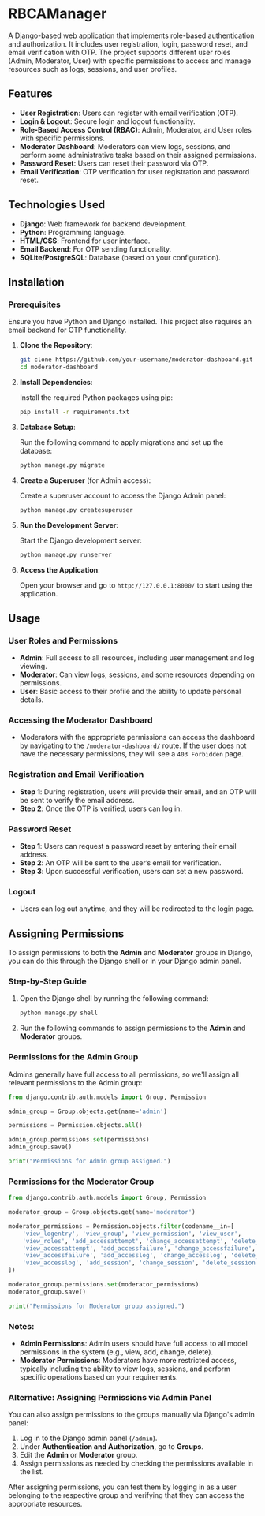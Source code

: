 # RBCAManager

A Django-based web application that implements role-based authentication and authorization. It includes user registration, login, password reset, and email verification with OTP. The project supports different user roles (Admin, Moderator, User) with specific permissions to access and manage resources such as logs, sessions, and user profiles.

## Features

- **User Registration**: Users can register with email verification (OTP).
- **Login & Logout**: Secure login and logout functionality.
- **Role-Based Access Control (RBAC)**: Admin, Moderator, and User roles with specific permissions.
- **Moderator Dashboard**: Moderators can view logs, sessions, and perform some administrative tasks based on their assigned permissions.
- **Password Reset**: Users can reset their password via OTP.
- **Email Verification**: OTP verification for user registration and password reset.

## Technologies Used

- **Django**: Web framework for backend development.
- **Python**: Programming language.
- **HTML/CSS**: Frontend for user interface.
- **Email Backend**: For OTP sending functionality.
- **SQLite/PostgreSQL**: Database (based on your configuration).

## Installation

### Prerequisites

Ensure you have Python and Django installed. This project also requires an email backend for OTP functionality.

1. **Clone the Repository**:

   ```bash
   git clone https://github.com/your-username/moderator-dashboard.git
   cd moderator-dashboard
   ```

2. **Install Dependencies**:

   Install the required Python packages using pip:

   ```bash
   pip install -r requirements.txt
   ```

3. **Database Setup**:

   Run the following command to apply migrations and set up the database:

   ```bash
   python manage.py migrate
   ```

4. **Create a Superuser** (for Admin access):

   Create a superuser account to access the Django Admin panel:

   ```bash
   python manage.py createsuperuser
   ```

5. **Run the Development Server**:

   Start the Django development server:

   ```bash
   python manage.py runserver
   ```

6. **Access the Application**:

   Open your browser and go to `http://127.0.0.1:8000/` to start using the application.

## Usage

### User Roles and Permissions

- **Admin**: Full access to all resources, including user management and log viewing.
- **Moderator**: Can view logs, sessions, and some resources depending on permissions.
- **User**: Basic access to their profile and the ability to update personal details.

### Accessing the Moderator Dashboard

- Moderators with the appropriate permissions can access the dashboard by navigating to the `/moderator-dashboard/` route. If the user does not have the necessary permissions, they will see a `403 Forbidden` page.

### Registration and Email Verification

- **Step 1**: During registration, users will provide their email, and an OTP will be sent to verify the email address.
- **Step 2**: Once the OTP is verified, users can log in.

### Password Reset

- **Step 1**: Users can request a password reset by entering their email address.
- **Step 2**: An OTP will be sent to the user’s email for verification.
- **Step 3**: Upon successful verification, users can set a new password.

### Logout

- Users can log out anytime, and they will be redirected to the login page.


## Assigning Permissions

To assign permissions to both the **Admin** and **Moderator** groups in Django, you can do this through the Django shell or in your Django admin panel.

### Step-by-Step Guide

1. Open the Django shell by running the following command:

   ```bash
   python manage.py shell
   ```

2. Run the following commands to assign permissions to the **Admin** and **Moderator** groups.

### Permissions for the Admin Group
Admins generally have full access to all permissions, so we'll assign all relevant permissions to the Admin group:

```python
from django.contrib.auth.models import Group, Permission

admin_group = Group.objects.get(name='admin')

permissions = Permission.objects.all()

admin_group.permissions.set(permissions)
admin_group.save()

print("Permissions for Admin group assigned.")
```

### Permissions for the Moderator Group

```python
from django.contrib.auth.models import Group, Permission

moderator_group = Group.objects.get(name='moderator')

moderator_permissions = Permission.objects.filter(codename__in=[
    'view_logentry', 'view_group', 'view_permission', 'view_user',
    'view_roles', 'add_accessattempt', 'change_accessattempt', 'delete_accessattempt', 
    'view_accessattempt', 'add_accessfailure', 'change_accessfailure', 'delete_accessfailure', 
    'view_accessfailure', 'add_accesslog', 'change_accesslog', 'delete_accesslog', 
    'view_accesslog', 'add_session', 'change_session', 'delete_session', 'view_session'
])

moderator_group.permissions.set(moderator_permissions)
moderator_group.save()

print("Permissions for Moderator group assigned.")
```

### Notes:

- **Admin Permissions**: Admin users should have full access to all model permissions in the system (e.g., view, add, change, delete).
- **Moderator Permissions**: Moderators have more restricted access, typically including the ability to view logs, sessions, and perform specific operations based on your requirements.

### Alternative: Assigning Permissions via Admin Panel
You can also assign permissions to the groups manually via Django's admin panel:

1. Log in to the Django admin panel (`/admin`).
2. Under **Authentication and Authorization**, go to **Groups**.
3. Edit the **Admin** or **Moderator** group.
4. Assign permissions as needed by checking the permissions available in the list.

After assigning permissions, you can test them by logging in as a user belonging to the respective group and verifying that they can access the appropriate resources.

